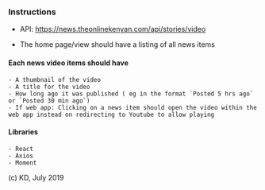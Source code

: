 ### Instructions

- API: https://news.theonlinekenyan.com/api/stories/video

- The home page/view should have a listing of all news items

#### Each news video items should have

    - A thumbnail of the video
    - A title for the video
    - How long ago it was published ( eg in the format `Posted 5 hrs ago` or `Posted 30 min ago`)
    - If web app: Clicking on a news item should open the video within the web app instead on redirecting to Youtube to allow playing

#### Libraries

    - React
    - Axios
    - Moment

(c) KD, July 2019
